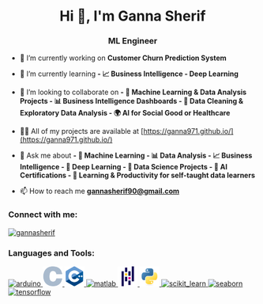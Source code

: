 <h1 align="center">Hi 👋, I'm Ganna Sherif</h1>
<h3 align="center">ML Engineer</h3>

- 🔭 I’m currently working on **Customer Churn Prediction System**

- 🌱 I’m currently learning **- 📈 Business Intelligence - Deep Learning**

- 👯 I’m looking to collaborate on **- 🧠 Machine Learning & Data Analysis Projects - 📊 Business Intelligence Dashboards - 🧪 Data Cleaning & Exploratory Data Analysis - 🌍 AI for Social Good or Healthcare**

- 👨‍💻 All of my projects are available at [https://ganna971.github.io/](https://ganna971.github.io/)

- 💬 Ask me about **- 🤖 Machine Learning - 📊 Data Analysis - 📈 Business Intelligence - 🧠 Deep Learning - 🧪 Data Science Projects - 🧾 AI Certifications - 🧘 Learning & Productivity for self-taught data learners**

- 📫 How to reach me **gannasherif90@gmail.com**

<h3 align="left">Connect with me:</h3>
<p align="left">
<a href="https://linkedin.com/in/gannasherif" target="blank"><img align="center" src="https://raw.githubusercontent.com/rahuldkjain/github-profile-readme-generator/master/src/images/icons/Social/linked-in-alt.svg" alt="gannasherif" height="30" width="40" /></a>
</p>

<h3 align="left">Languages and Tools:</h3>
<p align="left"> <a href="https://www.arduino.cc/" target="_blank" rel="noreferrer"> <img src="https://cdn.worldvectorlogo.com/logos/arduino-1.svg" alt="arduino" width="40" height="40"/> </a> <a href="https://www.cprogramming.com/" target="_blank" rel="noreferrer"> <img src="https://raw.githubusercontent.com/devicons/devicon/master/icons/c/c-original.svg" alt="c" width="40" height="40"/> </a> <a href="https://www.w3schools.com/cpp/" target="_blank" rel="noreferrer"> <img src="https://raw.githubusercontent.com/devicons/devicon/master/icons/cplusplus/cplusplus-original.svg" alt="cplusplus" width="40" height="40"/> </a> <a href="https://www.mathworks.com/" target="_blank" rel="noreferrer"> <img src="https://upload.wikimedia.org/wikipedia/commons/2/21/Matlab_Logo.png" alt="matlab" width="40" height="40"/> </a> <a href="https://pandas.pydata.org/" target="_blank" rel="noreferrer"> <img src="https://raw.githubusercontent.com/devicons/devicon/2ae2a900d2f041da66e950e4d48052658d850630/icons/pandas/pandas-original.svg" alt="pandas" width="40" height="40"/> </a> <a href="https://www.python.org" target="_blank" rel="noreferrer"> <img src="https://raw.githubusercontent.com/devicons/devicon/master/icons/python/python-original.svg" alt="python" width="40" height="40"/> </a> <a href="https://scikit-learn.org/" target="_blank" rel="noreferrer"> <img src="https://upload.wikimedia.org/wikipedia/commons/0/05/Scikit_learn_logo_small.svg" alt="scikit_learn" width="40" height="40"/> </a> <a href="https://seaborn.pydata.org/" target="_blank" rel="noreferrer"> <img src="https://seaborn.pydata.org/_images/logo-mark-lightbg.svg" alt="seaborn" width="40" height="40"/> </a> <a href="https://www.tensorflow.org" target="_blank" rel="noreferrer"> <img src="https://www.vectorlogo.zone/logos/tensorflow/tensorflow-icon.svg" alt="tensorflow" width="40" height="40"/> </a> </p>


